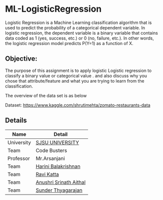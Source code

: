 # ML-LogisticRegression
Logistic Regression is a Machine Learning classification algorithm that is used to predict the probability of a 
categorical dependent variable. In logistic regression, the dependent variable is a binary variable that contains 
data coded as 1 (yes, success, etc.) or 0 (no, failure, etc.). In other words, the logistic regression 
model predicts P(Y=1) as a function of X.

## Objective:
The purpose of this assignment is to apply  logistic  Logistic regression to classify a binary value or categorical value  . 
and also discuss why you chose that attribute/feature and what you are trying to learn from the classification.

The overview of the data set is as below 

Dataset: https://www.kaggle.com/shrutimehta/zomato-restaurants-data 

## Details

|Name | Detail|
|---|---|
| University | [SJSU UNIVERSITY]( http://www.sjsu.edu/) |
| Team | Code Busters|
|Professor| Mr.Arsanjani|
|Team | [Harini Balakrishnan](https://www.linkedin.com/in/harini-balakrishnan/) 
|Team | [Ravi Katta](https://www.linkedin.com/in/ravi-shanker-katta/)  
|Team | [Anushri Srinath Aithal](https://www.linkedin.com/in/anushri-aithal/) 
|Team | [Sunder Thyagarajan](https://www.linkedin.com/in/sunderthyagarajan/)

